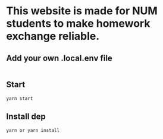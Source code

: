 # This website is made for NUM students to make homework exchange reliable.

## Add your own .local.env file

```

```

## Start

```
yarn start
```
## Install dep

```
yarn or yarn install
```

